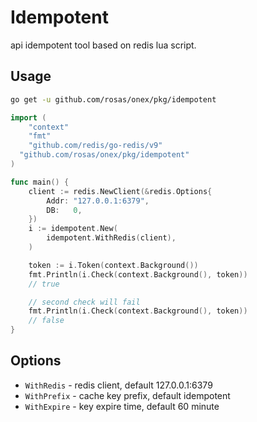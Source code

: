 # Idempotent


api idempotent tool based on redis lua script.


## Usage


```bash
go get -u github.com/rosas/onex/pkg/idempotent
```

```go
import (
	"context"
	"fmt"
	"github.com/redis/go-redis/v9"
  "github.com/rosas/onex/pkg/idempotent"
)

func main() {
	client := redis.NewClient(&redis.Options{
		Addr: "127.0.0.1:6379",
		DB:   0,
	})
	i := idempotent.New(
		idempotent.WithRedis(client),
	)

	token := i.Token(context.Background())
	fmt.Println(i.Check(context.Background(), token))
	// true

	// second check will fail
	fmt.Println(i.Check(context.Background(), token))
	// false
}
```


## Options


- `WithRedis` - redis client, default 127.0.0.1:6379
- `WithPrefix` - cache key prefix, default idempotent
- `WithExpire` - key expire time, default 60 minute
